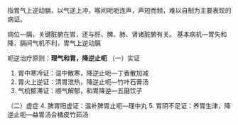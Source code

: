 指胃气上逆动膈，以气逆上冲，喉间呃呃连声，声短而频，难以自制为主要表现的病证。

病位—膈，关键脏腑在胃，还与肝、脾、肺、肾诸脏腑有关。
基本病机—胃失和降，膈间气机不利，胃气上逆动膈

呃逆治疗原则：**理气和胃，降逆止呃**
（一）实证
1. 胃中寒冷证：温中散寒，降逆止呃—丁香散加减
2. 胃火上逆证：清胃泄热，降逆止呃—竹叶石膏汤
3. 气机郁滞证：顺气解郁，和胃降逆—五磨饮子

（二）虚症
4. 脾胃阳虚证：温补脾胃止呃—理中丸
5. 胃阴不足证：养胃生津，降逆止呃—益胃汤合橘皮竹茹汤